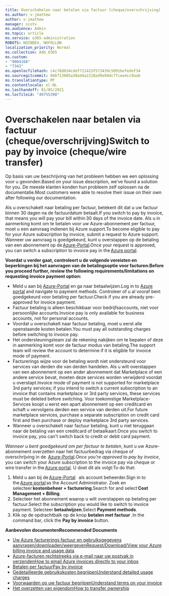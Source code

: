```yaml
---
title: Overschakelen naar betalen via factuur (cheque/overschrijving)
ms.author: v-jmathew
author: v-jmathew
manager: scotv
ms.audience: Admin
ms.topic: article
ms.service: o365-administration
ROBOTS: NOINDEX, NOFOLLOW
localization_priority: Normal
ms.collection: Adm_O365
ms.custom:
- "9004168"
- "7343"
ms.openlocfilehash: c4c78d634cdef711423f573439c5091befedef34
ms.sourcegitcommit: 04bf13605a30ad4a2218ad9e94dcffcee4cc9aa6
ms.translationtype: MT
ms.contentlocale: nl-NL
ms.lasthandoff: 01/05/2021
ms.locfileid: "49755398"
---
```

# <a name="switch-to-pay-by-invoice-chequewire-transfer"></a><span data-ttu-id="d2ce0-102">Overschakelen naar betalen via factuur (cheque/overschrijving)</span><span class="sxs-lookup"><span data-stu-id="d2ce0-102">Switch to pay by invoice (cheque/wire transfer)</span></span>

<span data-ttu-id="d2ce0-103">Op basis van uw beschrijving van het probleem hebben we een oplossing voor u gevonden.</span><span class="sxs-lookup"><span data-stu-id="d2ce0-103">Based on your issue description, we’ve found a solution for you.</span></span> <span data-ttu-id="d2ce0-104">De meeste klanten konden hun probleem zelf oplossen na de documentatie.</span><span class="sxs-lookup"><span data-stu-id="d2ce0-104">Most customers were able to resolve their issue on their own after following our documentation.</span></span>

<span data-ttu-id="d2ce0-105">Als u overschakelt naar betaling per factuur, betekent dit dat u uw factuur binnen 30 dagen na de factuurdatum betaalt.</span><span class="sxs-lookup"><span data-stu-id="d2ce0-105">If you switch to pay by invoice, that means you will pay your bill within 30 days of the invoice date.</span></span> <span data-ttu-id="d2ce0-106">Als u in aanmerking komt om te betalen voor uw Azure-abonnement per factuur, moet u een aanvraag indienen bij Azure support.</span><span class="sxs-lookup"><span data-stu-id="d2ce0-106">To become eligible to pay for your Azure subscription by invoice, submit a request to Azure support.</span></span> <span data-ttu-id="d2ce0-107">Wanneer uw aanvraag is goedgekeurd, kunt u overstappen op de betaling van een abonnement op de [Azure-Portal](https://portal.azure.com/).</span><span class="sxs-lookup"><span data-stu-id="d2ce0-107">Once your request is approved, you can switch a subscription to invoice pay in the [Azure portal](https://portal.azure.com/).</span></span>

<span data-ttu-id="d2ce0-108">**Voordat u verder gaat, controleert u de volgende vereisten en beperkingen bij het aanvragen van de betalingsoptie voor facturen:**</span><span class="sxs-lookup"><span data-stu-id="d2ce0-108">**Before you proceed further, review the following requirements/limitations on requesting invoice payment option:**</span></span>

- <span data-ttu-id="d2ce0-109">Meld u aan bij [Azure-Portal](https://portal.azure.com/) en ga naar betaalwijzen.</span><span class="sxs-lookup"><span data-stu-id="d2ce0-109">Log in to [Azure portal](https://portal.azure.com/) and navigate to payment methods.</span></span> <span data-ttu-id="d2ce0-110">Controleer of u al vooraf bent goedgekeurd voor betaling per factuur.</span><span class="sxs-lookup"><span data-stu-id="d2ce0-110">Check if you are already pre-approved for invoice payment.</span></span>
- <span data-ttu-id="d2ce0-111">Factuur betaling is alleen beschikbaar voor bedrijfsaccounts, niet voor persoonlijke accounts.</span><span class="sxs-lookup"><span data-stu-id="d2ce0-111">Invoice pay is only available for business accounts, not for personal accounts.</span></span>
- <span data-ttu-id="d2ce0-112">Voordat u overschakelt naar factuur betaling, moet u eerst alle openstaande kosten betalen.</span><span class="sxs-lookup"><span data-stu-id="d2ce0-112">You must pay all outstanding charges before switching to invoice pay.</span></span>
- <span data-ttu-id="d2ce0-113">Het ondersteuningsteam zal de rekening nakijken om te bepalen of deze in aanmerking komt voor de factuur modus van betaling.</span><span class="sxs-lookup"><span data-stu-id="d2ce0-113">The support team will review the account to determine if it is eligible for invoice mode of payment.</span></span>
- <span data-ttu-id="d2ce0-114">Facturerings wijze voor de betaling wordt niet ondersteund voor services van derden die van derden handelen. Als u wilt overstappen van een abonnement op een ander abonnement dat Marketplace of een andere service bevat, moeten deze services worden verwijderd voordat u overstapt.</span><span class="sxs-lookup"><span data-stu-id="d2ce0-114">Invoice mode of payment is not supported for marketplace 3rd party services; if you intend to switch a current subscription to an invoice that contains marketplace or 3rd party services, these services must be deleted before switching.</span></span> <span data-ttu-id="d2ce0-115">Voor toekomstige Marketplace-Services koopt u eerst een apart abonnement op een creditcard en schaft u vervolgens derden een service van derden uit.</span><span class="sxs-lookup"><span data-stu-id="d2ce0-115">For future marketplace services, purchase a separate subscription on credit card first and then purchase or deploy marketplace 3rd party services.</span></span>
- <span data-ttu-id="d2ce0-116">Wanneer u overschakelt naar factuur betaling, kunt u niet teruggaan naar de betaling van een creditcard of betaalkaart.</span><span class="sxs-lookup"><span data-stu-id="d2ce0-116">Once you switch to invoice pay, you can't switch back to credit or debit card payment.</span></span>

<span data-ttu-id="d2ce0-117">*Wanneer u bent goedgekeurd om per factuur te betalen*, kunt u uw Azure-abonnement overzetten naar het factuurbedrag via cheque of overschrijving in de  [Azure-Portal](https://portal.azure.com/).</span><span class="sxs-lookup"><span data-stu-id="d2ce0-117">*Once you're approved to pay by invoice*, you can switch your Azure subscription to the invoice pay via cheque or wire transfer in the [Azure portal](https://portal.azure.com/).</span></span>
<span data-ttu-id="d2ce0-118">U doet dit als volgt:</span><span class="sxs-lookup"><span data-stu-id="d2ce0-118">To do that:</span></span>

1. <span data-ttu-id="d2ce0-119">Meld u aan bij de [Azure-Portal](https://portal.azure.com/)   als account beheerder.</span><span class="sxs-lookup"><span data-stu-id="d2ce0-119">Sign in to the [Azure portal](https://portal.azure.com/) as the Account Administrator.</span></span> <span data-ttu-id="d2ce0-120">Zoek en selecteer **kostenbeheer + facturering**.</span><span class="sxs-lookup"><span data-stu-id="d2ce0-120">Search for and select **Cost Management + Billing**.</span></span>
2. <span data-ttu-id="d2ce0-121">Selecteer het abonnement waarop u wilt overstappen op betaling per factuur.</span><span class="sxs-lookup"><span data-stu-id="d2ce0-121">Select the subscription you would like to switch to invoice payment.</span></span> <span data-ttu-id="d2ce0-122">Selecteer **betaalwijzen**.</span><span class="sxs-lookup"><span data-stu-id="d2ce0-122">Select **Payment methods**.</span></span>
3. <span data-ttu-id="d2ce0-123">Klik op de opdrachtbalk op de knop **betalen met factuur** .</span><span class="sxs-lookup"><span data-stu-id="d2ce0-123">In the command bar, click the **Pay by invoice** button.</span></span>

<span data-ttu-id="d2ce0-124">**Aanbevolen documenten**</span><span class="sxs-lookup"><span data-stu-id="d2ce0-124">**Recommended Documents**</span></span>

- [<span data-ttu-id="d2ce0-125">Uw Azure facturerings factuur en gebruiksgegevens aanvragen/downloaden/weergeven</span><span class="sxs-lookup"><span data-stu-id="d2ce0-125">Request/Download/View your Azure billing invoice and usage data</span></span>](https://docs.microsoft.com/azure/billing/billing-download-azure-invoice-daily-usage-date)
- [<span data-ttu-id="d2ce0-126">Azure-facturen rechtstreeks via e-mail naar uw postvak in verzenden</span><span class="sxs-lookup"><span data-stu-id="d2ce0-126">How to email Azure invoices directly to your inbox</span></span>](https://docs.microsoft.com/azure/billing/billing-download-azure-invoice-daily-usage-date)
- [<span data-ttu-id="d2ce0-127">Betalen per factuur</span><span class="sxs-lookup"><span data-stu-id="d2ce0-127">Pay by invoice</span></span>](https://docs.microsoft.com/azure/billing/billing-how-to-pay-by-invoice)
- [<span data-ttu-id="d2ce0-128">Gedetailleerde gebruikskosten begrijpen</span><span class="sxs-lookup"><span data-stu-id="d2ce0-128">Understand detailed usage charges</span></span>](https://docs.microsoft.com/azure/billing/billing-understand-your-bill)
- [<span data-ttu-id="d2ce0-129">Voorwaarden op uw factuur begrijpen</span><span class="sxs-lookup"><span data-stu-id="d2ce0-129">Understand terms on your invoice</span></span>](https://docs.microsoft.com/azure/billing/billing-understand-your-invoice)
- [<span data-ttu-id="d2ce0-130">Het overzetten van eigendom</span><span class="sxs-lookup"><span data-stu-id="d2ce0-130">How to transfer ownership</span></span>](https://docs.microsoft.com/azure/billing/billing-subscription-transfer)
